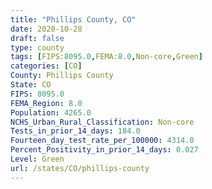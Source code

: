 ```yaml
---
title: "Phillips County, CO"
date: 2020-10-28
draft: false
type: county
tags: [FIPS:8095.0,FEMA:8.0,Non-core,Green]
categories: [CO]
County: Phillips County
State: CO
FIPS: 8095.0
FEMA_Region: 8.0
Population: 4265.0
NCHS_Urban_Rural_Classification: Non-core
Tests_in_prior_14_days: 184.0
Fourteen_day_test_rate_per_100000: 4314.0
Percent_Positivity_in_prior_14_days: 0.027
Level: Green
url: /states/CO/phillips-county
---
```



